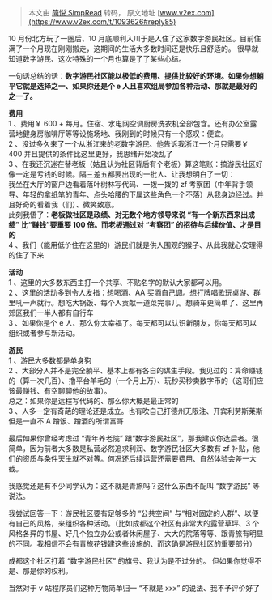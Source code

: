 > 本文由 [简悦 SimpRead](http://ksria.com/simpread/) 转码， 原文地址 [www.v2ex.com](https://www.v2ex.com/t/1093626#reply85)

10 月份北方玩了一圈后、10 月底顺利入川于是入住了这家数字游民社区。目前住满了一个月现在刚刚搬走，这期间的生活大多数时间还是快乐且舒适的。 很早就知道数字游民、这次特殊的一个月也算是了了某些心结。

一句话总结的话：**数字游民社区能以极低的费用、提供比较好的环境。如果你想躺平它就是选择之一、如果你还是个 e 人且喜欢组局参加各种活动、那就是最好的之一了。**

**费用**  
1 、费用￥ 600 + 每月。住宿、水电网空调厨房洗衣机全部包含。还有办公室露营地健身房咖啡厅等等设施场地、我刚到的时候只有一个感叹：便宜。  
2 、没过多久来了一个从浙江来的老数字游民、他告诉我浙江一个月只需要￥ 400 并且提供的条件比这里更好，我思绪开始凌乱了  
3 、在我还沉迷在替老板（姑且认为社区背后有个老板）算这笔账：搞游民社区好像一定是亏钱的时候。隔三差五都要出现的一批人、让我想明白了一切：  
我坐在大厅的窗户边看着落叶树林写代码、一拨一拨的 zf 考察团（中年背手领导、年轻的拿纸笔的青年、点头哈腰的下属这些角色一个不落）从我身边经过。并且好奇的看着我（们）、微笑致意。  
此刻我悟了：**老板做社区是政绩、对无数个地方领导来说 “有一个新东西来出成绩” 比“赚钱”要重要 100 倍。而老板通过对 “考察团” 的招待与后续价值、才是目的**  
4 、我们（能用低价住在这里的）游民们就是供人围观的猴子、从此我就心安理得的住了下来

**活动**  
1 、这里的大多数东西主打一个共享、不贴名字的默认大家都可以用。  
2 、这里的活动多到令人发指：想喝酒、AA 买酒自己调。想打牌唱歌玩桌游、群里吼一声就行。想吃大锅饭、每个人贡献一道菜完事儿。想骑车更简单了、这里再郊区我们一半人都有自行车  
3 、如果你是个 e 人、那么你太幸福了。每天都可以认识新朋友，你每天都可以组织或者参与新活动。

**游民**  
1 、游民大多数都是单身狗  
2 、大部分人并不是完全躺平、基本上都有各自的谋生手段。我见过的：算命赚钱的（算一次几百）、撸平台羊毛的（一个月上万）、玩秒买秒卖数字币的（这哥们应该最赚钱、有空聊聊他的故事）。  
总之：如果你是远程写代码的、那么你大概是最正常的  
3 、人多一定有奇葩的理论还是成立。也有吹自己打德州无限注、开宾利劳斯莱斯但是一直不 A 蹭饭、蹭酒的所谓富哥

最后如果你曾经考虑过 “青年养老院” 跟“数字游民社区”，那我建议你选后者。很简单，因为前者大多数是私营必然追求利润、数字游民社区大多数有 zf 补贴，他们的资质与条件天生就不对等。何况还后续运营还需要费用、自然体验会差一大截。

我感觉还是有不少同学认为：这不就是青旅吗？这什么东西不配叫 “数字游民” 等说法。

我尝试回答一下：游民社区要有足够多的 “公共空间” 与“相对固定的人群”、以便有自己的风格，来组织各种活动。（比如成都这个社区有非常大的露营草坪、3 个风格各异的书屋、好几个独立办公或者休闲屋子、大大的院落等等、跟青旅有明显的不同。我相信不会有青旅花钱建这些设施的、而这确是游民社区的重要部分）

成都这个社区打着 “数字游民社区” 的旗号、我认为是不过分的。 但如果你觉得不是、那是你的权利。

当然对于 v 站程序员们这种万物简单归一 “不就是 xxx” 的说法、我不予评价好了